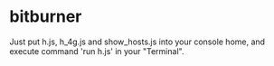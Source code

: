 # bitburner

Just put h.js, h_4g.js and show_hosts.js into your console home, and execute command 'run h.js' in your "Terminal".
